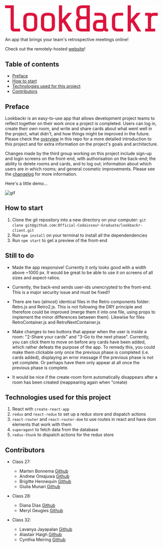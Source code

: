 ![logo](./src/assets/LookBackr.svg "lookBackr logo")

An app that brings your team's retrospective meetings online!

Check out the remotely-hosted [website](https://shrouded-stream-52535.herokuapp.com)!

## Table of contents

- [Preface](#Preface)
- [How to start](#How-to-start)
- [Technologies used for this project](#Technologies-used-for-this-project)
- [Contributors](#Contributors)

## Preface

Lookbackr is an easy-to-use app that allows development project teams to reflect together on their work once a project is completed. Users can log in, create their own room, and write and share cards about what went well in the project, what didn't, and how things might be improved in the future. Please check the [overview](./overview.md) in this repo for a more detailed introduction to this project and for extra information on the project's goals and architecture.

Changes made by the third group working on this project include sign-up and login screens on the front-end, with authorisation on the back-end; the ability to delete rooms and cards, and to log out; information about which users are in which rooms; and general cosmetic improvements. Please see the [changelog](./CHANGELOG.md) for more information.

Here's a little demo...

![gif](./demo/Lookbackr.gif)

## How to start

1. Clone the git repository into a new directory on your computer: `git clone git@github.com:Official-Codaisseur-Graduate/lookbackr-client.git`
2. Run `npm install` on your terminal to install all the dependendencies
3. Run `npm start` to get a preview of the front-end

## Still to do

- Made the app responsive! Currently it only looks good with a width above ~1000 px. It would be great to be able to use it on screens of all sizes and aspect-ratios.

- Currently, the back-end sends user-ids unencrypted to the front-end. This is a major security issue and must be fixed!!

- There are two (almost) identical files in the Retro components folder: Retro.js and Retro2.js. This is not following the DRY principle and therefore could be improved (merge them it into one file, using props to implement the minor differences between them). Likewise for files RetroContainer.js and RetroNextContainer.js

- Make changes to two buttons that appear when the user is inside a room: "2-Share your cards" and "3-Go to the next phase". Currently, you can click them to move on before any cards have been added, which rather defeats the purpose of the app. To remedy this, you could make them clickable only once the previous phase is completed (i.e. cards added), displaying an error message if the previous phase is not yet complete. Or perhaps have them only appear at all once the previous phase is complete.

- It would be nice if the create-room form automatically disappears after a room has been created (reappearing again when "create)

## Technologies used for this project

1. React with `create-react-app`
2. `redux` and `react-redux` to set up a redux store and dispatch actions
3. `react-router` and `react-router-dom` to use routes in react and have dom elements that work with them
4. `superagent` to fetch data from the database
5. `redux-thunk` to dispatch actions for the redux store

## Contributors

- Class 27:

  - Marten Bonnema [Github](https://github.com/Fraxcelsior)
  - Andrew Omajuwa [Github](https://github.com/AndrewOmajuwa)
  - Brigitte Hennequin [Github](https://github.com/QuinB6248)
  - Giulia Munari [Github](https://github.com/Astrid88)

- Class 28:

  - Diana Dias [Github](https://github.com/dianadiasds)
  - Meryl Geugies [Github](https://github.com/MerylGeugies)

- Class 32:

  - Lavanya Jayapalan [Github](https://github.com/lavanyaJay)
  - Alastair Haigh [Github](https://github.com/ahaigh9877)
  - Cynthia Meiring [Github](https://github.com/cynthiameiring)

